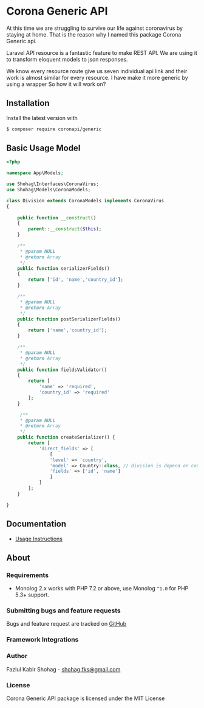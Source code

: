 # Corona Generic API

At this time we are struggling to survive our life against coronavirus by staying at home. That is the reason why I named this package Corona Generic api.

Laravel API resource is a fantastic feature to make REST API.  We are using it to transform eloquent models to  json responses.

We know every resource route give us seven individual api link and their work is almost similar for every resource. I have make it more generic by using a wrapper So how it will work on?


## Installation

Install the latest version with

```bash
$ composer require coronapi/generic
```

## Basic Usage Model

```php
<?php

namespace App\Models;

use Shohag\Interfaces\CoronaVirus;
use Shohag\Models\CoronaModels;

class Division extends CoronaModels implements CoronaVirus
{
  
    public function __construct()
    {
        parent::__construct($this);
    }

    /**
     * @param NULL
     * @return Array
     */
    public function serializerFields()
    {
        return ['id', 'name','country_id'];
    }

    /**
     * @param NULL
     * @return Array
     */
    public function postSerializerFields()
    {
        return ['name','country_id'];
    }

    /**
     * @param NULL
     * @return Array
     */
    public function fieldsValidator()
    {
        return [
            'name' => 'required',
            'country_id' => 'required'
        ];
    }

     /**
     * @param NULL
     * @return Array
     */
    public function createSerializer() {
        return [
            'direct_fields' => [
                [
                'level' => 'country',
                'model' => Country::class, // Division is depend on country 
                'fields' => ['id', 'name']
                ]
            ]
        ];
    }

}
```

## Documentation

- [Usage Instructions](doc/01-usage.md)




## About

### Requirements

- Monolog 2.x works with PHP 7.2 or above, use Monolog `^1.0` for PHP 5.3+ support.

### Submitting bugs and feature requests

Bugs and feature request are tracked on [GitHub](https://github.com/Seldaek/monolog/issues)

### Framework Integrations



### Author

Fazlul Kabir Shohag - <shohag.fks@gmail.com>

### License

Corona Generic API package is licensed under the MIT License

